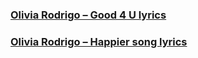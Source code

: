 ### [Olivia Rodrigo – Good 4 U lyrics](http://cdetoolbox.com/__media__/js/netsoltrademark.php?d=showmelyrics.com/lyrics/olivia-rodrigo-good-4-u)
### [Olivia Rodrigo – Happier song lyrics](http://4amigoswaterfowl.com/__media__/js/netsoltrademark.php?d=showmelyrics.com/lyrics/olivia-rodrigo-happier)
